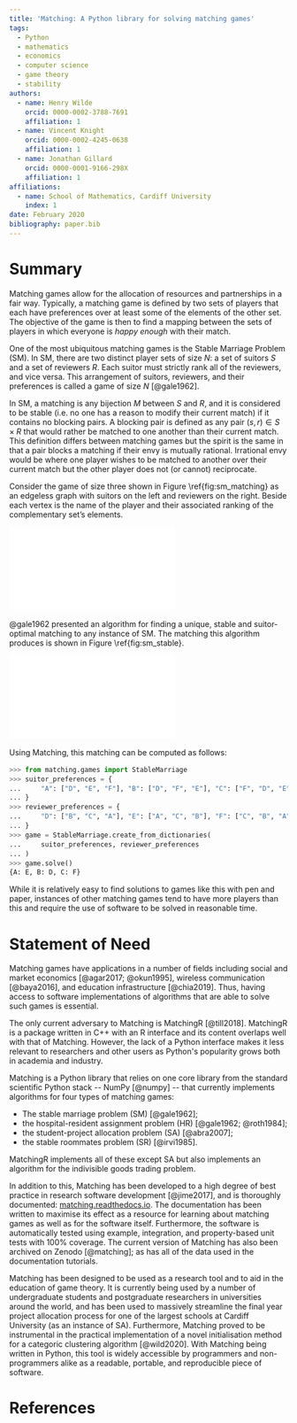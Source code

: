 ```yaml
---
title: 'Matching: A Python library for solving matching games'
tags:
  - Python
  - mathematics
  - economics
  - computer science
  - game theory
  - stability
authors:
  - name: Henry Wilde
    orcid: 0000-0002-3788-7691
    affiliation: 1
  - name: Vincent Knight
    orcid: 0000-0002-4245-0638
    affiliation: 1
  - name: Jonathan Gillard
    orcid: 0000-0001-9166-298X
    affiliation: 1
affiliations:
  - name: School of Mathematics, Cardiff University
    index: 1
date: February 2020
bibliography: paper.bib
---
```


# Summary

Matching games allow for the allocation of resources and partnerships in a fair
way. Typically, a matching game is defined by two sets of players that each have
preferences over at least some of the elements of the other set. The objective
of the game is then to find a mapping between the sets of players in which
everyone is *happy enough* with their match.

One of the most ubiquitous matching games is the Stable Marriage Problem
(SM). In SM, there are two distinct player sets of size $N$: a set of suitors
$S$ and a set of reviewers $R$. Each suitor must strictly rank all of the
reviewers, and vice versa. This arrangement of suitors, reviewers, and
their preferences is called a game of size $N$ [@gale1962].

In SM, a matching is any bijection $M$ between $S$ and $R$, and it is considered
to be stable (i.e. no one has a reason to modify their current match) if it
contains no blocking pairs. A blocking pair is defined as any pair $(s, r) \in S
\times R$ that would rather be matched to one another than their current match.
This definition differs between matching games but the spirit is the same in
that a pair blocks a matching if their envy is mutually rational. Irrational
envy would be where one player wishes to be matched to another over their
current match but the other player does not (or cannot) reciprocate.

Consider the game of size three shown in Figure \ref{fig:sm_matching} as an
edgeless graph with suitors on the left and reviewers on the right. Beside each
vertex is the name of the player and their associated ranking of the
complementary set’s elements.

![A game of size three.\label{fig:sm_matching}](img/sm_matching.pdf)

@gale1962 presented an algorithm for finding a unique, stable and suitor-optimal
matching to any instance of SM. The matching this algorithm produces is shown in
Figure \ref{fig:sm_stable}.

![A stable, suitor-optimal solution.\label{fig:sm_stable}](img/sm_stable.pdf)

Using Matching, this matching can be computed as follows:

```python
>>> from matching.games import StableMarriage
>>> suitor_preferences = {
...     "A": ["D", "E", "F"], "B": ["D", "F", "E"], "C": ["F", "D", "E"]
... }
>>> reviewer_preferences = {
...     "D": ["B", "C", "A"], "E": ["A", "C", "B"], "F": ["C", "B", "A"]
... }
>>> game = StableMarriage.create_from_dictionaries(
...     suitor_preferences, reviewer_preferences
... )
>>> game.solve()
{A: E, B: D, C: F}

```

While it is relatively easy to find solutions to games like this with pen and
paper, instances of other matching games tend to have more players than this and
require the use of software to be solved in reasonable time.

# Statement of Need

Matching games have applications in a number of fields including social and
market economics [@agar2017; @okun1995], wireless communication [@baya2016], and
education infrastructure [@chia2019]. Thus, having access to software
implementations of algorithms that are able to solve such games is essential.

The only current adversary to Matching is MatchingR [@till2018]. MatchingR is a
package written in C++ with an R interface and its content overlaps well with
that of Matching. However, the lack of a Python interface makes it less
relevant to researchers and other users as Python's popularity grows both in
academia and industry.

Matching is a Python library that relies on one core library from the
standard scientific Python stack -- NumPy [@numpy] -- that currently implements
algorithms for four types of matching games:

- The stable marriage problem (SM) [@gale1962];
- the hospital-resident assignment problem (HR) [@gale1962; @roth1984];
- the student-project allocation problem (SA) [@abra2007];
- the stable roommates problem (SR) [@irvi1985].

MatchingR implements all of these except SA but also implements an algorithm for
the indivisible goods trading problem.

In addition to this, Matching has been developed to a high degree of best
practice in research software development [@jime2017], and is thoroughly
documented: [matching.readthedocs.io](https://matching.readthedocs.io). The
documentation has been written to maximise its effect as a resource for learning
about matching games as well as for the software itself. Furthermore, the
software is automatically tested using example, integration, and property-based
unit tests with 100% coverage. The current version of Matching has also been
archived on Zenodo [@matching]; as has all of the data used in the documentation
tutorials.

Matching has been designed to be used as a research tool and to aid in the
education of game theory. It is currently being used by a number of
undergraduate students and postgraduate researchers in universities around the
world, and has been used to massively streamline the final year project
allocation process for one of the largest schools at Cardiff University (as an
instance of SA). Furthermore, Matching proved to be instrumental in the
practical implementation of a novel initialisation method for a categoric
clustering algorithm [@wild2020]. With Matching being written in Python, this
tool is widely accessible by programmers and non-programmers alike as a
readable, portable, and reproducible piece of software.

# References

